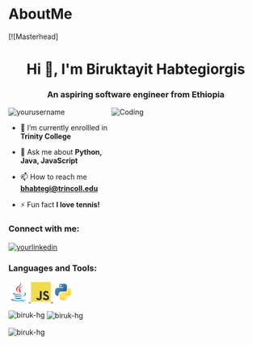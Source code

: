 # AboutMe

[![Masterhead]
<h1 align="center">Hi 👋, I'm Biruktayit Habtegiorgis</h1>
<h3 align="center">An aspiring software engineer from Ethiopia</h3>

<img align="right" alt="Coding" width="300" height="300" src="https://images.squarespace-cdn.com/content/v1/5f402a9d4e121b7f850b4374/1598040805419-QIEZIF4KLQAPB0VV6B58/App-Developer.gif"/>

<p align="left"> <img src="https://komarev.com/ghpvc/?username=yourusername&label=Profile%20views&color=0e75b6&style=flat" alt="yourusername" /> </p>

- 🏫 I’m currently enrollled in **Trinity College**

- 💬 Ask me about **Python, Java, JavaScript**

- 📫 How to reach me **bhabtegi@trincoll.edu**

- ⚡ Fun fact **I love tennis!**

<h3 align="left">Connect with me:</h3>
<p align="left">
<a href="https://www.linkedin.com/in/biruktayit-habtegiorgis-317960261/" target="blank"><img align="center" src="https://raw.githubusercontent.com/rahuldkjain/github-profile-readme-generator/master/src/images/icons/Social/linked-in-alt.svg" alt="yourlinkedin" height="30" width="40" /></a>

<h3 align="left">Languages and Tools:</h3>
<p align="left"> <a href="https://www.java.com" target="_blank" rel="noreferrer"> <img src="https://raw.githubusercontent.com/devicons/devicon/master/icons/java/java-original.svg" alt="java" width="40" height="40"/> </a> <a href="https://developer.mozilla.org/en-US/docs/Web/JavaScript" target="_blank" rel="noreferrer"> <img src="https://raw.githubusercontent.com/devicons/devicon/master/icons/javascript/javascript-original.svg" alt="javascript" width="40" height="40"/> </a> <a href="https://www.python.org" target="_blank" rel="noreferrer"> <img src="https://raw.githubusercontent.com/devicons/devicon/master/icons/python/python-original.svg" alt="python" width="40" height="40"/> </a> </p>


<p><img align="left" src="https://github-readme-stats.vercel.app/api/top-langs?username=biruk-hg&show_icons=true&locale=en&layout=compact" alt="biruk-hg" /></p>

<p>&nbsp;<img align="center" src="https://github-readme-stats.vercel.app/api?username=biruk-hg&show_icons=true&locale=en" alt="biruk-hg" /></p>

<p><img align="center" src="https://github-readme-streak-stats.herokuapp.com/?user=biruk-hg&" alt="biruk-hg" /></p>
